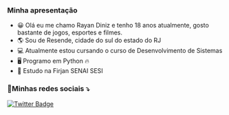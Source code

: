### Minha apresentação
- 😀 Olá eu me chamo Rayan Diniz e tenho 18 anos atualmente, gosto bastante de jogos, esportes e filmes.
- 🌎 Sou de Resende, cidade do sul do estado do RJ
- 💻 Atualmente estou cursando o curso de Desenvolvimento de Sistemas
- 🖥 Programo em Python 🔥
- 📘 Estudo na Firjan SENAI SESI
### 🔗Minhas redes sociais ⤵
[![Twitter Badge](https://img.shields.io/badge/-Twitter-1ca0f1?style=flat-square&labelColor=1ca0f1&logo=twitter&logoColor=white&link=https://twitter.com/hagasha223)](https://twitter.com/hagasha223)
 
